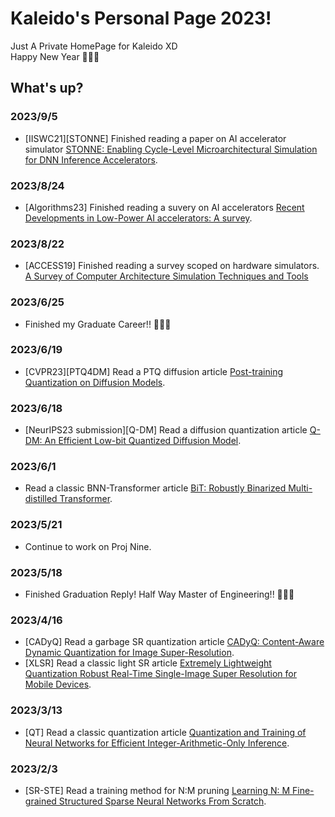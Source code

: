 # Kaleido's Personal Page 2023!  

Just A Private HomePage for Kaleido XD  
Happy New Year 🥳🥳🥳   

## What's up?  
### 2023/9/5  
* [IISWC21][STONNE] Finished reading a paper on AI accelerator simulator [STONNE: Enabling Cycle-Level Microarchitectural Simulation for DNN Inference Accelerators]().  

### 2023/8/24  
* [Algorithms23] Finished reading a suvery on AI accelerators [Recent Developments in Low-Power AI accelerators: A survey]().  

### 2023/8/22  
* [ACCESS19] Finished reading a survey scoped on hardware simulators. [A Survey of Computer Architecture Simulation Techniques and Tools]()

### 2023/6/25  
* Finished my Graduate Career!! 🥳🥳🥳

### 2023/6/19  
* [CVPR23][PTQ4DM] Read a PTQ diffusion article [Post-training Quantization on Diffusion Models]().  

### 2023/6/18  
* [NeurIPS23 submission][Q-DM] Read a diffusion quantization article [Q-DM: An Efficient Low-bit Quantized Diffusion Model]().  

### 2023/6/1   
* Read a classic BNN-Transformer article [BiT: Robustly Binarized Multi-distilled Transformer]().  

### 2023/5/21
* Continue to work on Proj Nine.  

### 2023/5/18
* Finished Graduation Reply! Half Way Master of Engineering!! 🥳🥳🥳

### 2023/4/16
* [CADyQ] Read a garbage SR quantization article [CADyQ: Content-Aware Dynamic Quantization for Image Super-Resolution]().  
* [XLSR] Read a classic light SR article [Extremely Lightweight Quantization Robust Real-Time Single-Image Super Resolution for Mobile Devices]().  

### 2023/3/13  
* [QT] Read a classic quantization article [Quantization and Training of Neural Networks for Efficient Integer-Arithmetic-Only Inference]().

### 2023/2/3  
* [SR-STE] Read a training method for N:M pruning [Learning N: M Fine-grained Structured Sparse Neural Networks From Scratch]().   